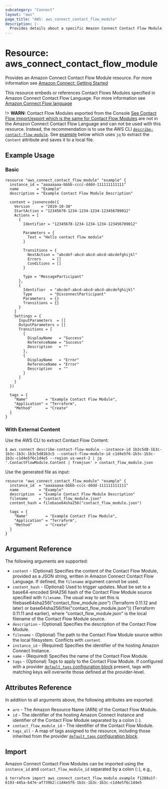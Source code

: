```yaml
---
subcategory: "Connect"
layout: "aws"
page_title: "AWS: aws_connect_contact_flow_module"
description: |-
  Provides details about a specific Amazon Connect Contact Flow Module.
---
```


# Resource: aws_connect_contact_flow_module

Provides an Amazon Connect Contact Flow Module resource. For more information see
[Amazon Connect: Getting Started](https://docs.aws.amazon.com/connect/latest/adminguide/amazon-connect-get-started.html)

This resource embeds or references Contact Flows Modules specified in Amazon Connect Contact Flow Language. For more information see
[Amazon Connect Flow language](https://docs.aws.amazon.com/connect/latest/adminguide/flow-language.html)

!> **WARN:** Contact Flow Modules exported from the Console [See Contact Flow import/export which is the same for Contact Flow Modules](https://docs.aws.amazon.com/connect/latest/adminguide/contact-flow-import-export.html) are not in the Amazon Connect Contact Flow Language and can not be used with this resource. Instead, the recommendation is to use the AWS CLI [`describe-contact-flow-module`](https://docs.aws.amazon.com/cli/latest/reference/connect/describe-contact-flow-module.html).
See [example](#with-external-content) below which uses `jq` to extract the `Content` attribute and saves it to a local file.

## Example Usage

### Basic

```hcl
resource "aws_connect_contact_flow_module" "example" {
  instance_id = "aaaaaaaa-bbbb-cccc-dddd-111111111111"
  name        = "Example"
  description = "Example Contact Flow Module Description"

  content = jsonencode({
    Version     = "2019-10-30"
    StartAction = "12345678-1234-1234-1234-123456789012"
    Actions = [
      {
        Identifier = "12345678-1234-1234-1234-123456789012"

        Parameters = {
          Text = "Hello contact flow module"
        }

        Transitions = {
          NextAction = "abcdef-abcd-abcd-abcd-abcdefghijkl"
          Errors     = []
          Conditions = []
        }

        Type = "MessageParticipant"
      },
      {
        Identifier  = "abcdef-abcd-abcd-abcd-abcdefghijkl"
        Type        = "DisconnectParticipant"
        Parameters  = {}
        Transitions = {}
      }
    ]
    Settings = {
      InputParameters  = []
      OutputParameters = []
      Transitions = [
        {
          DisplayName   = "Success"
          ReferenceName = "Success"
          Description   = ""
        },
        {
          DisplayName   = "Error"
          ReferenceName = "Error"
          Description   = ""
        }
      ]
    }
  })

  tags = {
    "Name"        = "Example Contact Flow Module",
    "Application" = "Terraform",
    "Method"      = "Create"
  }
}
```

### With External Content

Use the AWS CLI to extract Contact Flow Content:

```shell
$ aws connect describe-contact-flow-module --instance-id 1b3c5d8-1b3c-1b3c-1b3c-1b3c5d81b3c5 --contact-flow-module-id c1d4e5f6-1b3c-1b3c-1b3c-c1d4e5f6c1d4e5 --region us-west-2 | jq '.ContactFlowModule.Content | fromjson' > contact_flow_module.json
```

Use the generated file as input:

```hcl
resource "aws_connect_contact_flow_module" "example" {
  instance_id  = "aaaaaaaa-bbbb-cccc-dddd-111111111111"
  name         = "Example"
  description  = "Example Contact Flow Module Description"
  filename     = "contact_flow_module.json"
  content_hash = filebase64sha256("contact_flow_module.json")

  tags = {
    "Name"        = "Example Contact Flow Module",
    "Application" = "Terraform",
    "Method"      = "Create"
  }
}
```

## Argument Reference

The following arguments are supported:

* `content` - (Optional) Specifies the content of the Contact Flow Module, provided as a JSON string, written in Amazon Connect Contact Flow Language. If defined, the `filename` argument cannot be used.
* `content_hash` - (Optional) Used to trigger updates. Must be set to a base64-encoded SHA256 hash of the Contact Flow Module source specified with `filename`. The usual way to set this is filebase64sha256("contact_flow_module.json") (Terraform 0.11.12 and later) or base64sha256(file("contact_flow_module.json")) (Terraform 0.11.11 and earlier), where "contact_flow_module.json" is the local filename of the Contact Flow Module source.
* `description` - (Optional) Specifies the description of the Contact Flow Module.
* `filename` - (Optional) The path to the Contact Flow Module source within the local filesystem. Conflicts with `content`.
* `instance_id` - (Required) Specifies the identifier of the hosting Amazon Connect Instance.
* `name` - (Required) Specifies the name of the Contact Flow Module.
* `tags` - (Optional) Tags to apply to the Contact Flow Module. If configured with a provider [`default_tags` configuration block](https://registry.terraform.io/providers/hashicorp/aws/latest/docs#default_tags-configuration-block) present, tags with matching keys will overwrite those defined at the provider-level.

## Attributes Reference

In addition to all arguments above, the following attributes are exported:

* `arn` - The Amazon Resource Name (ARN) of the Contact Flow Module.
* `id` - The identifier of the hosting Amazon Connect Instance and identifier of the Contact Flow Module separated by a colon (`:`).
* `contact_flow_module_id` - The identifier of the Contact Flow Module.
* `tags_all` - A map of tags assigned to the resource, including those inherited from the provider [`default_tags` configuration block](https://registry.terraform.io/providers/hashicorp/aws/latest/docs#default_tags-configuration-block).

## Import

Amazon Connect Contact Flow Modules can be imported using the `instance_id` and `contact_flow_module_id` separated by a colon (`:`), e.g.,

```
$ terraform import aws_connect_contact_flow_module.example f1288a1f-6193-445a-b47e-af739b2:c1d4e5f6-1b3c-1b3c-1b3c-c1d4e5f6c1d4e5
```
